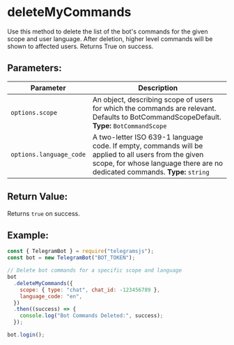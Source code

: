 # deleteMyCommands

Use this method to delete the list of the bot's commands for the given scope and user language. After deletion, higher level commands will be shown to affected users. Returns True on success.

## Parameters:

| Parameter               | Description                                                                                                                                                                        |
| ----------------------- | ---------------------------------------------------------------------------------------------------------------------------------------------------------------------------------- |
| `options.scope`         | An object, describing scope of users for which the commands are relevant. Defaults to BotCommandScopeDefault. **Type:** `BotCommandScope`                                          |
| `options.language_code` | A two-letter ISO 639-1 language code. If empty, commands will be applied to all users from the given scope, for whose language there are no dedicated commands. **Type:** `string` |

## Return Value:

Returns `true` on success.

## Example:

```javascript
const { TelegramBot } = require("telegramsjs");
const bot = new TelegramBot("BOT_TOKEN");

// Delete bot commands for a specific scope and language
bot
  .deleteMyCommands({
    scope: { type: "chat", chat_id: -123456789 },
    language_code: "en",
  })
  .then((success) => {
    console.log("Bot Commands Deleted:", success);
  });

bot.login();
```
